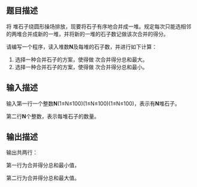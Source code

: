 ## 题目描述

将 堆石子绕圆形操场排放，现要将石子有序地合并成一堆。规定每次只能选相邻的两堆合并成新的一堆，并将新的一堆的石子数记做该次合并的得分。

请编写一个程序，读入堆数**N**及每堆的石子数，并进行如下计算：

1. 选择一种合并石子的方案，使得做 次合并得分总和最大。
2. 选择一种合并石子的方案，使得做 次合并得分总和最小。

## 输入描述

输入第一行一个整数**N**(1≤N≤100)(1≤N≤100)(1≤N≤100)，表示有**N**堆石子。

第二行**N**个整数，表示每堆石子的数量。

## 输出描述

输出共两行：

第一行为合并得分总和最小值，

第二行为合并得分总和最大值。